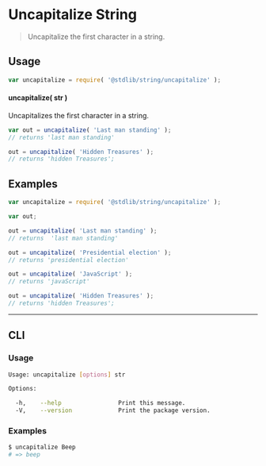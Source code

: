# Uncapitalize String

> Uncapitalize the first character in a string.

<!-- <usage> -->

## Usage

``` javascript
var uncapitalize = require( '@stdlib/string/uncapitalize' );
```

#### uncapitalize( str )

Uncapitalizes the first character in a string.

``` javascript
var out = uncapitalize( 'Last man standing' );
// returns 'last man standing'

out = uncapitalize( 'Hidden Treasures' );
// returns 'hidden Treasures';
```

<!-- </usage> -->

<!-- <examples> -->

## Examples

``` javascript
var uncapitalize = require( '@stdlib/string/uncapitalize' );

var out;

out = uncapitalize( 'Last man standing' );
// returns  'last man standing'

out = uncapitalize( 'Presidential election' );
// returns 'presidential election'

out = uncapitalize( 'JavaScript' );
// returns 'javaScript'

out = uncapitalize( 'Hidden Treasures' );
// returns 'hidden Treasures';
```

<!-- </examples> -->

<!-- <cli> -->

---
## CLI

<!-- <usage> -->

### Usage

``` bash
Usage: uncapitalize [options] str

Options:

  -h,    --help                Print this message.
  -V,    --version             Print the package version.
```

<!-- </usage> -->

<!-- <examples> -->

### Examples

``` bash
$ uncapitalize Beep
# => beep
```

<!-- </examples> -->

<!-- </cli> -->

<!-- <links> -->

<!-- </links> -->
